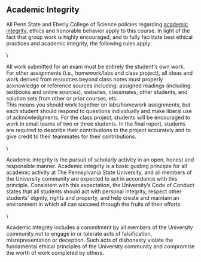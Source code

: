 ## Academic Integrity

All Penn State and Eberly College of Science policies regarding [academic integrity](http://senate.psu.edu/policies-and-rules-for-undergraduate-students/47-00-48-00-and-49-00-grades/#49-20), ethics and honorable behavior apply to this course.  In light of the fact that group work is highly encouraged, and to fully facilitate best ethical practices and academic integrity, the following rules apply:

\\

All work submitted for an exam must be entirely the student's own work.  
For other assignments (i.e., homework/labs and class project), all ideas and work derived from resources beyond class notes must properly acknowledge or reference sources including: assigned readings (including textbooks and online sources), websites, classmates, other students, and solution sets from other or prior courses, etc.  
This means you should work together on labs/homework assignments, but each student should respond to questions individually and make liberal use of acknowledgments.
For the class project, students will be encouraged to work in small teams of two or three students.  In the final report, students are required to describe their contributions to the project accurately and to give credit to their teammates for their contributions.  

\\

Academic integrity is the pursuit of scholarly activity in an open, honest and responsible manner. Academic integrity is a basic guiding principle for all academic activity at The Pennsylvania State University, and all members of the University community are expected to act in accordance with this principle. Consistent with this expectation, the University’s Code of Conduct states that all students should act with personal integrity, respect other students’ dignity, rights and property, and help create and maintain an environment in which all can succeed through the fruits of their efforts.

\\

Academic integrity includes a commitment by all members of the University community not to engage in or tolerate acts of falsification, misrepresentation or deception. Such acts of dishonesty violate the fundamental ethical principles of the University community and compromise the worth of work completed by others.
